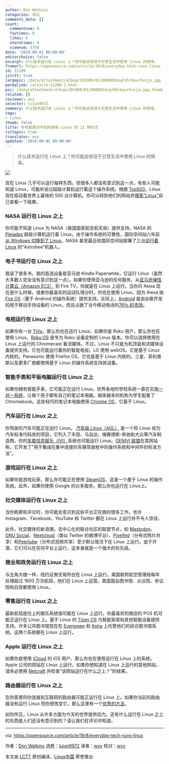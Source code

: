 ```yaml
---
author: Don Watkins
categories: 观点
comments_data: []
count:
  commentnum: 0
  favtimes: 0
  likes: 0
  sharetimes: 0
  viewnum: 5758
date: '2019-09-01 00:00:00'
editorchoice: false
excerpt: 什么技术运行在 Linux 上？你可能会惊讶于日常生活中使用 Linux 的频率。
fromurl: https://opensource.com/article/19/8/everyday-tech-runs-linux
id: 11289
islctt: true
largepic: /data/attachment/album/201909/01/000003dsqf45rbavr5vzja.jpg
permalink: /article-11289-1.html
pic: /data/attachment/album/201909/01/000003dsqf45rbavr5vzja.jpg.thumb.jpg
related: []
reviewer: wxy
selector: lujun9972
summary: 什么技术运行在 Linux 上？你可能会惊讶于日常生活中使用 Linux 的频率。
tags:
- Linux
thumb: false
title: 你可能意识不到的使用 Linux 的 11 种方式
titlepic: true
translator: wxy
updated: '2019-09-01 00:00:00'
---
```



> 
> 什么技术运行在 Linux 上？你可能会惊讶于日常生活中使用 Linux 的频率。
> 
> 
> 


![](/data/attachment/album/201909/01/000003dsqf45rbavr5vzja.jpg)


现在 Linux 几乎可以运行每样东西，但很多人都没有意识到这一点。有些人可能知道 Linux，可能听说过超级计算机运行着这个操作系统。根据 [Top500](https://www.top500.org/)，Linux 现在驱动着世界上最快的 500 台计算机。你可以转到他们的网站并[搜索“Linux”](https://www.top500.org/statistics/sublist/)自己查看一下结果。


### NASA 运行在 Linux 之上


你可能不知道 Linux 为 NASA（美国国家航空航天局）提供支持。NASA 的 [Pleiades](https://www.nas.nasa.gov/hecc/resources/pleiades.html) 超级计算机运行着 Linux。由于操作系统的可靠性，国际空间站六年前[从 Windows 切换到了 Linux](https://www.extremetech.com/extreme/155392-international-space-station-switches-from-windows-to-linux-for-improved-reliability)。NASA 甚至最近给国际空间站部署了三台[运行着 Linux](https://ntrs.nasa.gov/archive/nasa/casi.ntrs.nasa.gov/20180003515.pdf) 的“Astrobee”机器人。


### 电子书运行在 Linux 之上


我读了很多书，我的首选设备是亚马逊 Kindle Paperwhite，它运行 Linux（虽然大多数人完全没有意识到这一点）。如果你使用亚马逊的任何服务，从[亚马逊弹性计算云（Amazon EC2）](https://aws.amazon.com/amazon-linux-ami/) 到 Fire TV，你就是在 Linux 上运行。当你问 Alexa 现在是什么时候，或者你最喜欢的运动队得分时，你也在使用 Linux，因为 Alexa 由 [Fire OS](https://en.wikipedia.org/wiki/Fire_OS)（基于 Android 的操作系统）提供支持。实际上，[Android](https://en.wikipedia.org/wiki/Android_(operating_system)) 是由谷歌开发的用于移动手持设备的 Linux，而且占据了当今移动电话的[76％ 的市场](https://gs.statcounter.com/os-market-share/mobile/worldwide/)。


### 电视运行在 Linux 之上


如果你有一台 [TiVo](https://tivo.pactsafe.io/legal.html#open-source-software)，那么你也在运行 Linux。如果你是 Roku 用户，那么你也在使用 Linux。[Roku OS](https://en.wikipedia.org/wiki/Roku) 是专为 Roku 设备定制的 Linux 版本。你可以选择使用在 Linux 上运行的 Chromecast 看流媒体。不过，Linux 不只是为机顶盒和流媒体设备提供支持。它也可能运行着你的智能电视。LG 使用 webOS，它是基于 Linux 内核的。Panasonic 使用 Firefox OS，它也是基于 Linux 内核的。三星、菲利普斯以及更多厂商都使用基于 Linux 的操作系统支持其设备。


### 智能手表和平板电脑运行在 Linux 之上


如果你拥有智能手表，它可能正在运行 Linux。世界各地的学校系统一直在实施[一对一系统](https://en.wikipedia.org/wiki/One-to-one_computing)，让每个孩子都有自己的笔记本电脑。越来越多的机构为学生配备了 Chromebook。这些轻巧的笔记本电脑使用 [Chrome OS](https://en.wikipedia.org/wiki/Chrome_OS)，它基于 Linux。


### 汽车运行在 Linux 之上


你驾驶的汽车可能正在运行 Linux。 [汽车级 Linux（AGL）](https://opensource.com/life/16/8/agl-provides-common-open-code-base) 是一个将 Linux 视为汽车标准代码库的项目，它列入了丰田、马自达、梅赛德斯-奔驰和大众等汽车制造商。你的[车载信息娱乐（IVI）](https://opensource.com/business/16/5/interview-alison-chaiken-steven-crumb)系统也可能运行 Linux。[GENIVI 联盟](https://www.genivi.org/faq)在其网站称，它开发了“用于集成在集中连接的车辆驾驶舱中的操作系统和中间件的标准方法”。


### 游戏运行在 Linux 之上


如果你是游戏玩家，那么你可能正在使用 [SteamOS](https://store.steampowered.com/steamos/)，这是一个基于 Linux 的操作系统。此外，如果你使用 Google 的众多服务，那么你也运行在 Linux上。


### 社交媒体运行在 Linux 之上


当你刷屏和评论时，你可能会意识到这些平台正在做的很多工作。也许 Instagram、Facebook、YouTube 和 Twitter 都在 Linux 上运行并不令人惊讶。


此外，社交媒体的新浪潮，去中心化的联合社区的联盟节点，如 [Mastodon](https://opensource.com/article/17/4/guide-to-mastodon)、[GNU Social](https://www.gnu.org/software/social/)、[Nextcloud](https://apps.nextcloud.com/apps/social)（类似 Twitter 的微博平台）、[Pixelfed](https://pixelfed.org/)（分布式照片共享）和[Peertube](https://joinpeertube.org/en/)（分布式视频共享）至少默认情况下在 Linux 上运行。由于开源，它们可以在任何平台上运行，这本身就是一个强大的优先级。


### 商业和政务运行在 Linux 之上


与五角大楼一样，纽约证券交易所也在 Linux 上运行。美国联邦航空管理局每年处理超过 1600 万次航班，他们在 Linux 上运营。美国国会图书馆、众议院、参议院和白宫都使用 Linux。


### 零售运行在 Linux 之上


最新航班座位上的娱乐系统很可能在 Linux 上运行。你最喜欢的商店的 POS 机可能正运行在 Linux 上。基于 Linux 的 [Tizen OS](https://wiki.tizen.org/Devices) 为智能家居和其他智能设备提供支持。许多公共图书馆现在在 [Evergreen](https://evergreen-ils.org/) 和 [Koha](https://koha-community.org/) 上托管他们的综合图书馆系统。这两个系统都在 Linux 上运行。


### Apple 运行在 Linux 之上


如果你是使用 [iCloud](https://toolbar.netcraft.com/site_report?url=https://www.icloud.com/) 的 iOS 用户，那么你也在使用运行在 Linux 上的系统。Apple 公司的网站在 Linux 上运行。如果你想知道在 Linux 上运行的其他网站，请务必使用 [Netcraft](https://www.netcraft.com/) 并检查“该网站运行在什么之上？”的结果。


### 路由器运行在 Linux 之上


在你家里将你连接到互联网的路由器可能正运行在 Linux 上。如果你当前的路由器没有运行 Linux 而你想改变它，那么这里有一个[优秀的方法](https://opensource.com/life/16/6/why-i-built-my-own-linux-router)。


如你所见，Linux 从许多方面为今天的世界提供动力。还有什么运行在 Linux 之上的东西是人们还没有意识到的？请让我们在评论中知道。




---


via: <https://opensource.com/article/19/8/everyday-tech-runs-linux>


作者：[Don Watkins](https://opensource.com/users/don-watkins) 选题：[lujun9972](https://github.com/lujun9972) 译者：[wxy](https://github.com/wxy) 校对：[wxy](https://github.com/wxy)


本文由 [LCTT](https://github.com/LCTT/TranslateProject) 原创编译，[Linux中国](https://linux.cn/) 荣誉推出